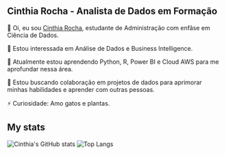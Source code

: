 ## Cinthia Rocha - Analista de Dados em Formação

👋 Oi, eu sou [Cinthia Rocha](https://github.com/cinthiarocha), estudante de Administração com enfâse em Ciência de Dados.

👀 Estou interessada em Análise de Dados e Business Intelligence.

🌱 Atualmente estou aprendendo Python, R, Power BI e Cloud AWS para me aprofundar nessa área. 

💞️ Estou buscando colaboração em projetos de dados para aprimorar minhas habilidades e aprender com outras pessoas. 
 
⚡ Curiosidade: Amo gatos e plantas. 

<!---
cinthiarocha/cinthiarocha is a ✨ special ✨ repository because its `README.md` (this file) appears on your GitHub profile.
You can click the Preview link to take a look at your changes.
--->

## **My stats**

![Cinthia's GitHub stats](https://github-readme-stats.vercel.app/api?username=cinthiarocha&theme=catppuccin_latte&show_icons=true)
![Top Langs](https://github-readme-stats.vercel.app/api/top-langs/?username=cinthiarocha&theme=catppuccin_latte&layout=compact)
